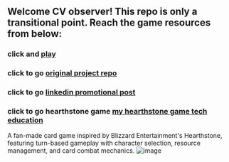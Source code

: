 ## Welcome CV observer! This repo is only a transitional point. Reach the game resources from below:

### click and [play](https://hearthstone-clone-game.vercel.app/)

### click to go [original project repo](https://github.com/EnginKARATAS/hearthstone-clone-game)

### click to go [linkedin promotional post](https://www.linkedin.com/feed/update/urn:li:activity:7262299165567696896/)

### click to go hearthstone game [my hearthstone game tech education](https://www.youtube.com/watch?v=12qs_s56sd4&list=PL2-v8trxz86ABAiUjyR3rjL8f1ZnLyflb) 

A fan-made card game inspired by Blizzard Entertainment's Hearthstone, featuring turn-based gameplay with character selection, resource management, and card combat mechanics.
![image](https://github.com/user-attachments/assets/d808f5fa-9d36-427c-8b73-a0458aef7477)
